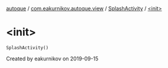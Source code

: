 [autoque](../../index.md) / [com.eakurnikov.autoque.view](../index.md) / [SplashActivity](index.md) / [&lt;init&gt;](./-init-.md)

# &lt;init&gt;

`SplashActivity()`

Created by eakurnikov on 2019-09-15

